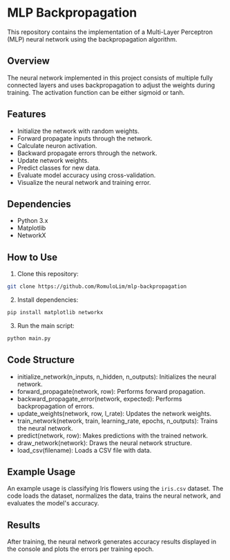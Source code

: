 # MLP Backpropagation
This repository contains the implementation of a Multi-Layer Perceptron (MLP) neural network using the backpropagation algorithm.

## Overview
The neural network implemented in this project consists of multiple fully connected layers and uses backpropagation to adjust the weights during training. The activation function can be either sigmoid or tanh.

## Features
- Initialize the network with random weights.
- Forward propagate inputs through the network.
- Calculate neuron activation.
- Backward propagate errors through the network.
- Update network weights.
- Predict classes for new data.
- Evaluate model accuracy using cross-validation.
- Visualize the neural network and training error.

## Dependencies
- Python 3.x
- Matplotlib
- NetworkX

## How to Use
1. Clone this repository:
```sh
git clone https://github.com/RomuloLim/mlp-backpropagation
```

2. Install dependencies:
```sh
pip install matplotlib networkx
```

3. Run the main script:
```sh
python main.py
```

## Code Structure
- initialize_network(n_inputs, n_hidden, n_outputs): Initializes the neural network.
- forward_propagate(network, row): Performs forward propagation.
- backward_propagate_error(network, expected): Performs backpropagation of errors.
- update_weights(network, row, l_rate): Updates the network weights.
- train_network(network, train, learning_rate, epochs, n_outputs): Trains the neural network.
- predict(network, row): Makes predictions with the trained network.
- draw_network(network): Draws the neural network structure.
- load_csv(filename): Loads a CSV file with data.

## Example Usage
An example usage is classifying Iris flowers using the `iris.csv` dataset. The code loads the dataset, normalizes the data, trains the neural network, and evaluates the model's accuracy.

## Results
After training, the neural network generates accuracy results displayed in the console and plots the errors per training epoch.
